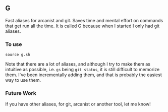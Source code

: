 ## G
Fast aliases for arcanist and git. Saves time and mental effort on commands that
get run all the time. It is called G because when I started I only had git aliases.

### To use

`source g.sh`

Note that there are a lot of aliases, and although I try to make them as intuitive
as possible, i.e. `gs` being `git status`, it is still difficult to memorize them.
I've been incrementally adding them, and that is probably the easiest way to use
them.

### Future Work

If you have other aliases, for git, arcanist or another tool, let me know!
